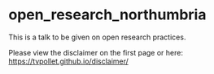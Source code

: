 # open_research_northumbria

This is a talk to be given on open research practices.

Please view the disclaimer on the first page or here: https://tvpollet.github.io/disclaimer/
